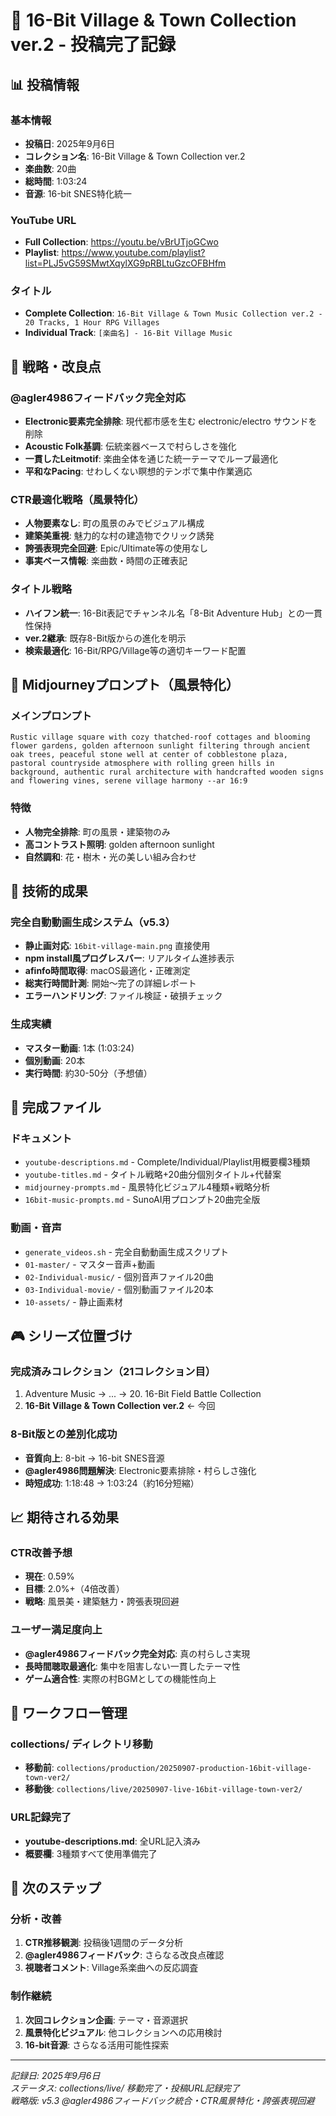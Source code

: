 # 🏰 16-Bit Village & Town Collection ver.2 - 投稿完了記録

## 📊 投稿情報

### 基本情報
- **投稿日**: 2025年9月6日
- **コレクション名**: 16-Bit Village & Town Collection ver.2
- **楽曲数**: 20曲
- **総時間**: 1:03:24
- **音源**: 16-bit SNES特化統一

### YouTube URL
- **Full Collection**: https://youtu.be/vBrUTjoGCwo
- **Playlist**: https://www.youtube.com/playlist?list=PLJ5vG59SMwtXqylXG9pRBLtuGzcOFBHfm

### タイトル
- **Complete Collection**: `16-Bit Village & Town Music Collection ver.2 - 20 Tracks, 1 Hour RPG Villages`
- **Individual Track**: `[楽曲名] - 16-Bit Village Music`

## 🎯 戦略・改良点

### @agler4986フィードバック完全対応
- **Electronic要素完全排除**: 現代都市感を生む electronic/electro サウンドを削除
- **Acoustic Folk基調**: 伝統楽器ベースで村らしさを強化
- **一貫したLeitmotif**: 楽曲全体を通じた統一テーマでループ最適化
- **平和なPacing**: せわしくない瞑想的テンポで集中作業適応

### CTR最適化戦略（風景特化）
- **人物要素なし**: 町の風景のみでビジュアル構成
- **建築美重視**: 魅力的な村の建造物でクリック誘発
- **誇張表現完全回避**: Epic/Ultimate等の使用なし
- **事実ベース情報**: 楽曲数・時間の正確表記

### タイトル戦略
- **ハイフン統一**: 16-Bit表記でチャンネル名「8-Bit Adventure Hub」との一貫性保持
- **ver.2継承**: 既存8-Bit版からの進化を明示
- **検索最適化**: 16-Bit/RPG/Village等の適切キーワード配置

## 🎨 Midjourneyプロンプト（風景特化）

### メインプロンプト
```
Rustic village square with cozy thatched-roof cottages and blooming flower gardens, golden afternoon sunlight filtering through ancient oak trees, peaceful stone well at center of cobblestone plaza, pastoral countryside atmosphere with rolling green hills in background, authentic rural architecture with handcrafted wooden signs and flowering vines, serene village harmony --ar 16:9
```

### 特徴
- **人物完全排除**: 町の風景・建築物のみ
- **高コントラスト照明**: golden afternoon sunlight
- **自然調和**: 花・樹木・光の美しい組み合わせ

## 🔧 技術的成果

### 完全自動動画生成システム（v5.3）
- **静止画対応**: `16bit-village-main.png` 直接使用
- **npm install風プログレスバー**: リアルタイム進捗表示
- **afinfo時間取得**: macOS最適化・正確測定
- **総実行時間計測**: 開始〜完了の詳細レポート
- **エラーハンドリング**: ファイル検証・破損チェック

### 生成実績
- **マスター動画**: 1本 (1:03:24)
- **個別動画**: 20本
- **実行時間**: 約30-50分（予想値）

## 📁 完成ファイル

### ドキュメント
- `youtube-descriptions.md` - Complete/Individual/Playlist用概要欄3種類
- `youtube-titles.md` - タイトル戦略+20曲分個別タイトル+代替案
- `midjourney-prompts.md` - 風景特化ビジュアル4種類+戦略分析
- `16bit-music-prompts.md` - SunoAI用プロンプト20曲完全版

### 動画・音声
- `generate_videos.sh` - 完全自動動画生成スクリプト
- `01-master/` - マスター音声+動画
- `02-Individual-music/` - 個別音声ファイル20曲
- `03-Individual-movie/` - 個別動画ファイル20本
- `10-assets/` - 静止画素材

## 🎮 シリーズ位置づけ

### 完成済みコレクション（21コレクション目）
1. Adventure Music → ... → 20. 16-Bit Field Battle Collection
21. **16-Bit Village & Town Collection ver.2** ← 今回

### 8-Bit版との差別化成功
- **音質向上**: 8-bit → 16-bit SNES音源
- **@agler4986問題解決**: Electronic要素排除・村らしさ強化
- **時短成功**: 1:18:48 → 1:03:24（約16分短縮）

## 📈 期待される効果

### CTR改善予想
- **現在**: 0.59%
- **目標**: 2.0%+（4倍改善）
- **戦略**: 風景美・建築魅力・誇張表現回避

### ユーザー満足度向上
- **@agler4986フィードバック完全対応**: 真の村らしさ実現
- **長時間聴取最適化**: 集中を阻害しない一貫したテーマ性
- **ゲーム適合性**: 実際の村BGMとしての機能性向上

## 🔄 ワークフロー管理

### collections/ ディレクトリ移動
- **移動前**: `collections/production/20250907-production-16bit-village-town-ver2/`
- **移動後**: `collections/live/20250907-live-16bit-village-town-ver2/`

### URL記録完了
- **youtube-descriptions.md**: 全URL記入済み
- **概要欄**: 3種類すべて使用準備完了

## 🎯 次のステップ

### 分析・改善
1. **CTR推移観測**: 投稿後1週間のデータ分析
2. **@agler4986フィードバック**: さらなる改良点確認
3. **視聴者コメント**: Village系楽曲への反応調査

### 制作継続
1. **次回コレクション企画**: テーマ・音源選択
2. **風景特化ビジュアル**: 他コレクションへの応用検討
3. **16-bit音源**: さらなる活用可能性探索

---

*記録日: 2025年9月6日*  
*ステータス: collections/live/ 移動完了・投稿URL記録完了*  
*戦略版: v5.3 @agler4986フィードバック統合・CTR風景特化・誇張表現回避*